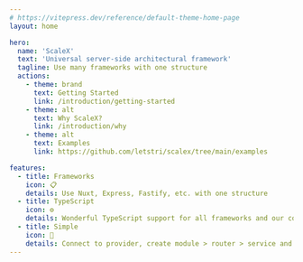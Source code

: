 ```yaml
---
# https://vitepress.dev/reference/default-theme-home-page
layout: home

hero:
  name: 'ScaleX'
  text: 'Universal server-side architectural framework'
  tagline: Use many frameworks with one structure
  actions:
    - theme: brand
      text: Getting Started
      link: /introduction/getting-started
    - theme: alt
      text: Why ScaleX?
      link: /introduction/why
    - theme: alt
      text: Examples
      link: https://github.com/letstri/scalex/tree/main/examples

features:
  - title: Frameworks
    icon: 📋
    details: Use Nuxt, Express, Fastify, etc. with one structure
  - title: TypeScript
    icon: ⚙️
    details: Wonderful TypeScript support for all frameworks and our code
  - title: Simple
    icon: 🔨
    details: Connect to provider, create module > router > service and use. Just try it!
---
```

